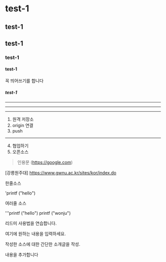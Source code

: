 # test-1

## test-1

## test-1

### test-1

#### test-1

꼭 띄어쓰기를 합니다

##### test-1

----------------
- - - - - - - -
***

1. 원격 저장소
2. origin 연결
3. push 
------
4. 협업하기
5. 오픈소스

>인용문 (https://google.com)

[강릉원주대] https://www.gwnu.ac.kr/sites/kor/index.do

한줄소스

'printf ("hello")

여러줄 소스

'''printf ("hello")
printf ("wonju")

리드미 사용법을 연습합니다.

여기에 원하는 내용을 입력하세요.

작성한 소스에 대한 간단한 소개글을 작성.

내용을 추가합니다

